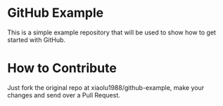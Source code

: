 GitHub Example
==============

This is a simple example repository that will be used to show how to get started with GitHub.

How to Contribute
=================

Just fork the original repo at xiaolu1988/github-example, make your changes and send over a Pull Request.

